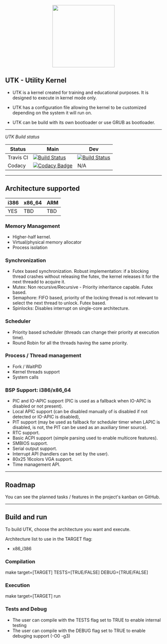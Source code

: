 <p align="center">
	<img src="https://github.com/Oxmose/UTK-Reboot/raw/main/Doc/logo/utk_logo.png" width="200">
</p>

## UTK - Utility Kernel

* UTK is a kernel created for training and educational purposes. It is designed to execute in kernel mode only. 

* UTK has a configuration file allowing the kernel to be customized depending on the system it will run on.

* UTK can be build with its own bootloader or use GRUB as bootloader.

----------

*UTK Build status*


| Status | Main | Dev |
| --- | --- | --- |
| Travis CI | [![Build Status](https://app.travis-ci.com/Oxmose/UTK-Reboot.svg?branch=main)](https://app.travis-ci.com/Oxmose/UTK-Reboot) | [![Build Status](https://app.travis-ci.com/Oxmose/UTK-Reboot.svg?branch=dev)](https://app.travis-ci.com/Oxmose/UTK-Reboot) |
| Codacy | [![Codacy Badge](https://app.codacy.com/project/badge/Grade/ae0df892bb124da8b16d015e4f4f2aeb)](https://www.codacy.com/gh/Oxmose/UTK-Reboot/dashboard?utm_source=github.com&amp;utm_medium=referral&amp;utm_content=Oxmose/UTK-Reboot&amp;utm_campaign=Badge_Grade)| N/A |


----------

## Architecture supported
| i386 | x86_64 | ARM |
| --- | --- | --- |
|  YES |   TBD | TBD |

### Memory Management

* Higher-half kernel.
* Virtual/physical memory allocator
* Process isolation

### Synchronization

* Futex based synchronization. Robust implementation: if a blocking thread crashes without releasing the futex, the kernel releases it for the next threadd to acquire it.
* Mutex: Non recursive/Recursive - Priority inheritance capable. Futex based.
* Semaphore: FIFO based, priority of the locking thread is not relevant to select the next thread to unlock. Futex based.
* Spinlocks: Disables interrupt on single-core architecture.

### Scheduler

* Priority based scheduler (threads can change their priority at execution time).
* Round Robin for all the threads having the same priority.

### Process / Thread management

* Fork / WaitPID
* Kernel threads support
* System calls

### BSP Support: i386/x86_64

* PIC and IO-APIC support (PIC is used as a fallback when IO-APIC is disabled or not present).
* Local APIC support (can be disabled manually of is disabled if not detected or IO-APIC is disabled),
* PIT support (may be used as fallback for scheduler timer when LAPIC is disabled, is not, the PIT can be used as an auxiliary timer source).
* RTC support.
* Basic ACPI support (simple parsing used to enable multicore features).
* SMBIOS support.
* Serial output support.
* Interrupt API (handlers can be set by the user).
* 80x25 16colors VGA support.
* Time management API.

----------

## Roadmap
You can see the planned tasks / features in the project's kanban on GitHub.

----------
## Build and run
To build UTK, choose the architecture you want and execute.

Architecture list to use in the TARGET flag:
* x86_i386
### Compilation
make target=[TARGET] TESTS=[TRUE/FALSE] DEBUG=[TRUE/FALSE] 

### Execution
make target=[TARGET] run

### Tests and Debug
* The user can compile with the TESTS flag set to TRUE to enable internal testing
* The user can compile with the DEBUG flag set to TRUE to enable debuging support (-O0 -g3)